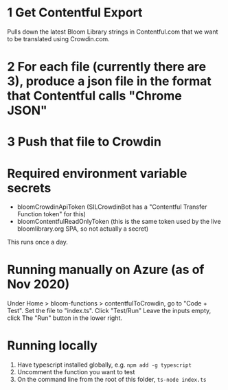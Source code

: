 # 1 Get Contentful Export

Pulls down the latest Bloom Library strings in Contentful.com that we want to be translated using Crowdin.com.

# 2 For each file (currently there are 3), produce a json file in the format that Contentful calls "Chrome JSON"

# 3 Push that file to Crowdin

# Required environment variable secrets

- bloomCrowdinApiToken (SILCrowdinBot has a "Contentful Transfer Function token" for this)
- bloomContentfulReadOnlyToken (this is the same token used by the live bloomlibrary.org SPA, so not actually a secret)

This runs once a day.

# Running manually on Azure (as of Nov 2020)

Under Home > bloom-functions > contentfulToCrowdin, go to "Code + Test".
Set the file to "index.ts".
Click "Test/Run"
Leave the inputs empty, click The "Run" button in the lower right.

# Running locally

1. Have typescript installed globally, e.g. `npm add -g typescript`
2. Uncomment the function you want to test
3. On the command line from the root of this folder, `ts-node index.ts`
